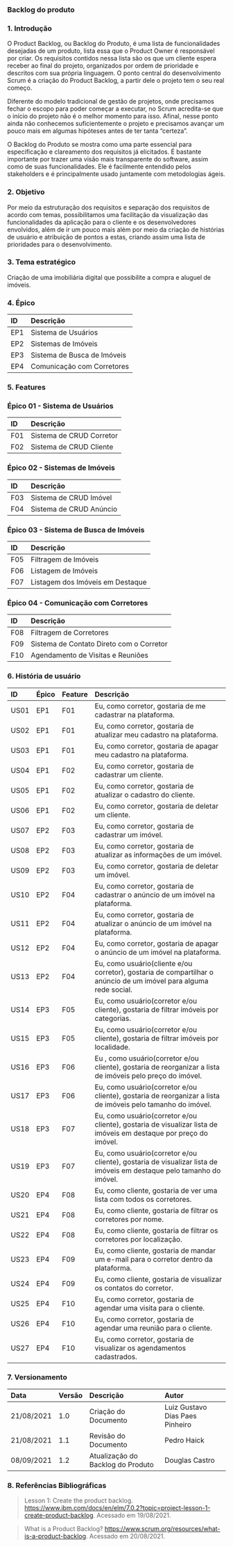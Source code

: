 ﻿### **Backlog do produto**

### **1. Introdução**
O Product Backlog, ou Backlog do Produto, é uma lista de funcionalidades desejadas de um produto, lista essa que o Product Owner é responsável por criar. Os requisitos contidos nessa lista são os que um cliente espera receber ao final do projeto, organizados por ordem de prioridade e descritos com sua própria linguagem. O ponto central do desenvolvimento Scrum é a criação do Product Backlog, a partir dele o projeto tem o seu real começo. 

Diferente do modelo tradicional de gestão de projetos, onde precisamos fechar o escopo para poder começar a executar, no Scrum acredita-se que o início do projeto não é o melhor momento para isso. Afinal, nesse ponto ainda não conhecemos suficientemente o projeto e precisamos avançar um pouco mais em algumas hipóteses antes de ter tanta “certeza”.

O Backlog do Produto se mostra como uma parte essencial para especificação e clareamento dos requisitos já elicitados. É bastante importante por trazer uma visão mais transparente do software, assim como de suas funcionalidades. Ele é facilmente entendido pelos stakeholders e é principalmente usado juntamente com metodologias ágeis.

### **2. Objetivo**
Por meio da estruturação dos requisitos e separação dos requisitos de acordo com temas, possibilitamos uma facilitação da visualização das funcionalidades da aplicação para o cliente e os desenvolvedores envolvidos, além de ir um pouco mais além por meio da criação de histórias de usuário e atribuição de pontos a estas, criando assim uma lista de prioridades para o desenvolvimento.

### **3. Tema estratégico**
Criação de uma imobiliária digital que possibilite a compra e aluguel de imóveis.

### **4. Épico**


|**ID**|**Descrição**|
| :- | :- |
|EP1| Sistema de Usuários |
|EP2| Sistemas de Imóveis |
|EP3| Sistema de Busca de Imóveis |
|EP4| Comunicação com Corretores |

### **5. Features**
### **Épico 01 - Sistema de Usuários**


|**ID**|**Descrição**|
| :- | :- |
| F01 | Sistema de CRUD Corretor |
| F02 | Sistema de CRUD Cliente |



### **Épico 02 - Sistemas de Imóveis**


|**ID**|**Descrição**|
| :- | :- |
| F03 | Sistema de CRUD Imóvel |
| F04 | Sistema de CRUD Anúncio |

### **Épico 03 - Sistema de Busca de Imóveis**


|**ID**|**Descrição**|
| :- | :- |
| F05 | Filtragem de Imóveis |
| F06 | Listagem de Imóveis|
| F07 | Listagem dos Imóveis em Destaque |

### **Épico 04 - Comunicação com Corretores**


|**ID**|**Descrição**|
| :- | :- |
| F08 | Filtragem de Corretores|
| F09 | Sistema de Contato Direto com o Corretor |
| F10 | Agendamento de Visitas e Reuniões |

### **6. História de usuário**

|**ID**|**Épico**|**Feature**|**Descrição**|
| :- | :- | :- | :- |
| US01 | EP1 | F01 | Eu, como corretor, gostaria de me cadastrar na plataforma. |
| US02 | EP1 | F01 | Eu, como corretor, gostaria de atualizar meu cadastro na plataforma. |
| US03 | EP1 | F01 | Eu, como corretor, gostaria de apagar meu cadastro na plataforma. |
| US04 | EP1 | F02 | Eu, como corretor, gostaria de cadastrar um cliente. |
| US05 | EP1 | F02 | Eu, como corretor, gostaria de atualizar o cadastro do cliente. |
| US06 | EP1 | F02 | Eu, como corretor, gostaria de deletar um cliente. |
| US07 | EP2 | F03 | Eu, como corretor, gostaria de cadastrar um imóvel. |
| US08 | EP2 | F03 | Eu, como corretor, gostaria de atualizar as informações de um imóvel. |
| US09 | EP2 | F03 | Eu, como corretor, gostaria de deletar um imóvel. |
| US10 | EP2 | F04 |  Eu, como corretor, gostaria de cadastrar o anúncio de um imóvel na plataforma. |
| US11 | EP2 | F04 | Eu, como corretor, gostaria de atualizar o anúncio de um imóvel na plataforma. |
| US12 | EP2 | F04 | Eu, como corretor, gostaria de apagar o anúncio de um imóvel na plataforma. |
| US13 | EP2 | F04 |  Eu, como usuário(cliente e/ou corretor), gostaria de compartilhar o anúncio de um imóvel para alguma rede social. |
| US14 | EP3 | F05 | Eu, como usuário(corretor e/ou cliente), gostaria de filtrar imóveis por categorias. |
| US15 | EP3 | F05 | Eu, como usuário(corretor e/ou cliente), gostaria de filtrar imóveis por localidade. |
| US16 | EP3 | F06 | Eu , como usuário(corretor e/ou cliente), gostaria de reorganizar a lista de imóveis pelo preço do imóvel. |
| US17 | EP3 | F06 | Eu, como usuário(corretor e/ou cliente), gostaria de reorganizar a lista de imóveis pelo tamanho do imóvel. |
| US18 | EP3 | F07 | Eu, como usuário(corretor e/ou cliente), gostaria de visualizar lista de imóveis em destaque por preço do imóvel. |
| US19 | EP3 | F07 | Eu, como usuário(corretor e/ou cliente), gostaria de visualizar lista de imóveis em destaque pelo tamanho do imóvel. |
| US20 | EP4 | F08 | Eu, como cliente, gostaria de ver uma lista com todos os corretores. |
| US21 | EP4 | F08 | Eu, como cliente, gostaria de filtrar os corretores por nome. |
| US22 | EP4 | F08 | Eu, como cliente, gostaria de filtrar os corretores por localização. |
| US23 | EP4 | F09 | Eu, como cliente, gostaria de mandar um e-mail para o corretor dentro da plataforma. |
| US24 | EP4 | F09 | Eu, como cliente, gostaria de visualizar os contatos do corretor. |
| US25 | EP4 | F10 | Eu, como corretor, gostaria de agendar uma visita para o cliente. |
| US26 | EP4 | F10 | Eu, como corretor, gostaria de agendar uma reunião para o cliente. |
| US27 | EP4 | F10 | Eu, como corretor, gostaria de visualizar os agendamentos cadastrados. |

### 7. Versionamento

| Data       | Versão | Descrição                                | Autor             |
| :--------- | :----- | :--------------------------------------- | :---------------- |
| 21/08/2021 | 1.0    | Criação do Documento          | Luiz Gustavo Dias Paes Pinheiro|
| 21/08/2021 | 1.1    | Revisão do Documento          | Pedro Haick |
| 08/09/2021 | 1.2    | Atualização do Backlog do Produto          | Douglas Castro |

### 8. Referências Bibliográficas

 > Lesson 1: Create the product backlog. https://www.ibm.com/docs/en/elm/7.0.2?topic=project-lesson-1-create-product-backlog. Acessado em 19/08/2021.
 
 > What is a Product Backlog? https://www.scrum.org/resources/what-is-a-product-backlog. Acessado em 20/08/2021.